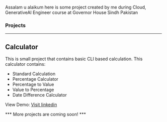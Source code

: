 Assalam u alaikum here is some project created by me during Cloud, GenerativeAI Engineer course at Governor House Sindh Pakistan

### Projects
<hr />

## Calculator
This is small project that contains basic CLI based calculation. This calculator contains:
<ul>
<li> Standard Calculation</li>
<li> Percentage Calculator</li>
<li> Percentage to Value</li>
<li> Value to Percentage</li>
<li> Date Difference Calculator</li>
</ul>

View Demo: [Visit linkedin](https://linkedin.com/in/sarfarazunar)

 *** More projects are coming soon! ***
